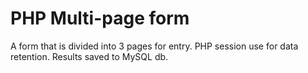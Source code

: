# PHP Multi-page form
A form that is divided into 3 pages for entry. PHP session use for data retention. Results saved to MySQL db.
